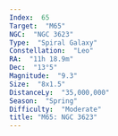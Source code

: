 ```yaml
---
Index:  65
Target:  "M65"
NGC:  "NGC 3623"
Type:  "Spiral Galaxy"
Constellation:  "Leo"
RA:  "11h 18.9m"
Dec:  "13°5"
Magnitude:  "9.3"
Size:  "8x1.5"
DistanceLy:  "35,000,000"
Season:  "Spring"
Difficulty:  "Moderate"
title: "M65: NGC 3623"
---
```

